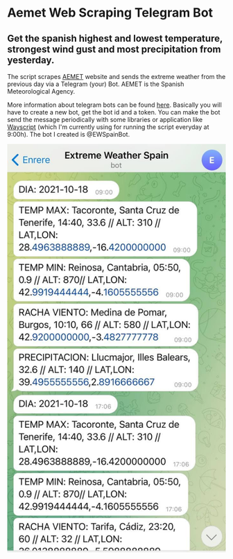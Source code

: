# Aemet Web Scraping Telegram Bot
## Get the spanish highest and lowest temperature, strongest wind gust and most precipitation from yesterday.

The script scrapes [AEMET](http://www.aemet.es/es/eltiempo/observacion/ultimosdatos?k=esp&datos=img&w=2) website and sends the extreme weather from the previous day via a Telegram (your) Bot. AEMET is the Spanish Meteorological Agency. 

More information about telegram bots can be found [here](https://core.telegram.org/bots). Basically you will have to create a new bot, get the bot id and a token. You can make the bot send the message periodically with some libraries or application like [Wayscript](https://wayscript.com/) (which I'm currently using for running the script everyday at 9:00h).
The bot I created is @EWSpainBot.

![Bot screenshot](images/bot_screenshot.jpg)
